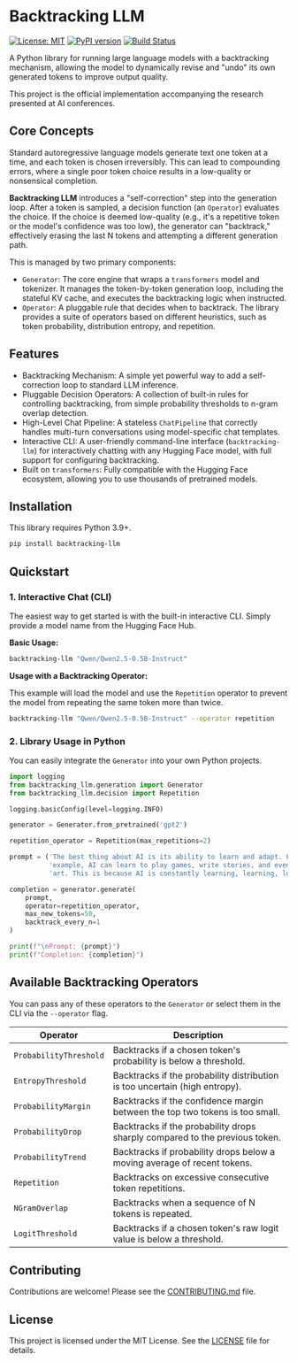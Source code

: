 # Backtracking LLM

[![License: MIT](https://img.shields.io/badge/License-MIT-yellow.svg)](https://opensource.org/licenses/MIT)
[![PyPI version](https://badge.fury.io/py/backtracking-llm.svg)](https://badge.fury.io/py/backtracking-llm)
[![Build Status](https://github.com/matee8/backtracking_llm/actions/workflows/python.yml/badge.svg)](https://github.com/matee8/backtracking_llm/actions/workflows/python.yml)

A Python library for running large language models with a backtracking
mechanism, allowing the model to dynamically revise and "undo" its own generated
tokens to improve output quality.

This project is the official implementation accompanying the research presented
at AI conferences.

## Core Concepts

Standard autoregressive language models generate text one token at a time, and
each token is chosen irreversibly. This can lead to compounding errors, where a
single poor token choice results in a low-quality or nonsensical completion.

**Backtracking LLM** introduces a "self-correction" step into the generation
loop. After a token is sampled, a decision function (an `Operator`) evaluates
the choice. If the choice is deemed low-quality (e.g., it's a repetitive token
or the model's confidence was too low), the generator can "backtrack,"
effectively erasing the last N tokens and attempting a different generation
path.

This is managed by two primary components:

-   `Generator`: The core engine that wraps a `transformers` model and
    tokenizer. It manages the token-by-token generation loop, including the
    stateful KV cache, and executes the backtracking logic when instructed.
-   `Operator`: A pluggable rule that decides when to backtrack. The library
    provides a suite of operators based on different heuristics, such as token
    probability, distribution entropy, and repetition.

## Features

-   Backtracking Mechanism: A simple yet powerful way to add a self-correction
    loop to standard LLM inference.
-   Pluggable Decision Operators: A collection of built-in rules for controlling
    backtracking, from simple probability thresholds to n-gram overlap detection.
-   High-Level Chat Pipeline: A stateless `ChatPipeline` that correctly handles
    multi-turn conversations using model-specific chat templates.
-   Interactive CLI: A user-friendly command-line interface (`backtracking-llm`)
    for interactively chatting with any Hugging Face model, with full support
    for configuring backtracking.
-   Built on `transformers`: Fully compatible with the Hugging Face ecosystem,
    allowing you to use thousands of pretrained models.

## Installation

This library requires Python 3.9+.

```bash
pip install backtracking-llm
```

## Quickstart

### 1. Interactive Chat (CLI)

The easiest way to get started is with the built-in interactive CLI. Simply
provide a model name from the Hugging Face Hub.

**Basic Usage:**

```bash
backtracking-llm "Qwen/Qwen2.5-0.5B-Instruct"
```

**Usage with a Backtracking Operator:**

This example will load the model and use the `Repetition` operator to prevent
the model from repeating the same token more than twice.

```bash
backtracking-llm "Qwen/Qwen2.5-0.5B-Instruct" --operator repetition
```

### 2. Library Usage in Python

You can easily integrate the `Generator` into your own Python projects.

```python
import logging
from backtracking_llm.generation import Generator
from backtracking_llm.decision import Repetition

logging.basicConfig(level=logging.INFO)

generator = Generator.from_pretrained('gpt2')

repetition_operator = Repetition(max_repetitions=2)

prompt = ('The best thing about AI is its ability to learn and adapt. For '
          'example, AI can learn to play games, write stories, and even create'
          'art. This is because AI is constantly learning, learning, learning')

completion = generator.generate(
    prompt,
    operator=repetition_operator,
    max_new_tokens=50,
    backtrack_every_n=1
)

print(f"\nPrompt: {prompt}")
print(f"Completion: {completion}")
```

## Available Backtracking Operators

You can pass any of these operators to the `Generator` or select them in the CLI
via the `--operator` flag.

| Operator                  | Description                                                                  |
| ------------------------- | ---------------------------------------------------------------------------- |
| `ProbabilityThreshold`    | Backtracks if a chosen token's probability is below a threshold.             |
| `EntropyThreshold`        | Backtracks if the probability distribution is too uncertain (high entropy).  |
| `ProbabilityMargin`       | Backtracks if the confidence margin between the top two tokens is too small. |
| `ProbabilityDrop`         | Backtracks if the probability drops sharply compared to the previous token.  |
| `ProbabilityTrend`        | Backtracks if probability drops below a moving average of recent tokens.     |
| `Repetition`              | Backtracks on excessive consecutive token repetitions.                       |
| `NGramOverlap`            | Backtracks when a sequence of N tokens is repeated.                          |
| `LogitThreshold`          | Backtracks if a chosen token's raw logit value is below a threshold.         |

## Contributing

Contributions are welcome! Please see the [CONTRIBUTING.md](CONTRIBUTING.md)
file.

## License

This project is licensed under the MIT License. See the [LICENSE](LICENSE) file
for details.
